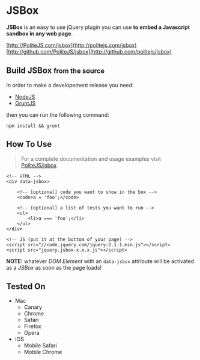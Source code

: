 JSBox
=====

**JSBox** is an easy to use jQuery plugin you can use **to embed a Javascript sandbox in any web page**.

[http://PoliteJS.com/jsbox](http://politejs.com/jsbox)  
[http://github.com/PoliteJS/jsbox](http://github.com/politejs/jsbox)

## Build JSBox <small>from the source</small>


In order to make a developement release you need:

- [NodeJS](http://nodejs.org)
- [GruntJS](http://gruntjs.com)

then you can run the following command:

    npm install && grunt
    

## How To Use

> For a complete documentation and usage examples visit [PoliteJS/jsbox](http://politejs.com/jsbox).
    
    <!-- HTML -->
    <div data-jsbox>
        
        <!-- [optional] code you want to show in the box -->
        <code>a = 'foo';</code>
        
        <!-- [optional] a list of tests you want to run -->
        <ul>
            <li>a === 'foo';</li>
        </ul>
    </div>
    
    <!-- JS (put it at the bottom of your page) -->
    <script src="//code.jquery.com/jquery-2.1.1.min.js"></script>
    <script src="jquery.jsbox-x.x.x.js"></script>
    
**NOTE:** whatever _DOM Element_ with an `data-jsbox` attribute will be activated as a _JSBox_ as soon as the page loads!

## Tested On
    
- Mac
  - Canary
  - Chrome
  - Safari
  - Firefox
  - Opera
- iOS
  - Mobile Safari
  - Mobile Chrome
